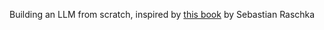 Building an LLM from scratch, inspired by [this book](https://github.com/rasbt/LLMs-from-scratch?tab=readme-ov-file) by Sebastian Raschka
